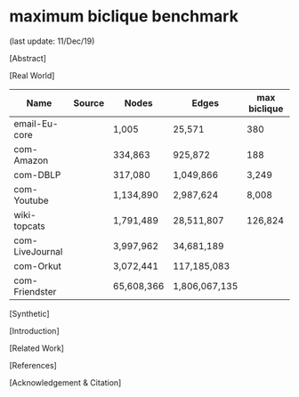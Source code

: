 # maximum biclique benchmark

(last update: 11/Dec/19)

[Abstract]
 
[Real World]

| Name            | Source | Nodes      | Edges         | max biclique |
|-----------------|--------|------------|---------------|--------------|
| email-Eu-core   |        | 1,005      | 25,571        | 380          |
| com-Amazon      |        | 334,863    | 925,872       | 188          |
| com-DBLP        |        | 317,080    | 1,049,866     | 3,249        |
| com-Youtube     |        | 1,134,890  | 2,987,624     | 8,008        |
| wiki-topcats    |        | 1,791,489  | 28,511,807    | 126,824      |
| com-LiveJournal |        | 3,997,962  | 34,681,189    |              |
| com-Orkut       |        | 3,072,441  | 117,185,083   |              |
| com-Friendster  |        | 65,608,366 | 1,806,067,135 |              |

[Synthetic]

[Introduction]
  
[Related Work]
 
[References]

[Acknowledgement & Citation]

